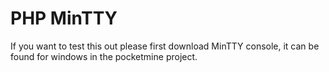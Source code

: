 PHP MinTTY
===
If you want to test this out please first download MinTTY console, it can be found for windows in the pocketmine project.
